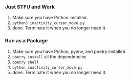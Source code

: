 ### Just STFU and Work
1. Make sure you have Python installed.
2. `python3 inactivity_cursor_move.py`
3. done. Terminate it when you no longer need it.

### Run as a Package
1. Make sure you have Python, pyenv, and poetry installed.
2. `poetry install` all the dependencies
3. `poetry shell`
4. `python inactivity_cursor_move.py`
5. done. Terminate it when you no longer need it.
